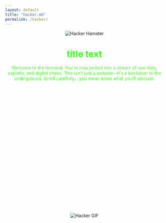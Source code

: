 ```yaml
---
layout: default
title: "hacker.md"
permalink: /hacker/
---
```


<style>
  body {
    background-image: url('https://i.pinimg.com/originals/8b/86/5d/8b865ddcb9bb441b73db346574214f49.gif');
    background-repeat: repeat;
    margin: 0;
  }
</style>

<div style="text-align: center;">
  <img src="https://media.tenor.com/Mfw-y4gYsIkAAAAM/hacker-hamster.gif" alt="Hacker Hamster">
</div>

<div style="text-align: center;">
  <h1 style="color: #39FF14;">title text</h1>
  <p style="color: #39FF14;">Welcome to the terminal. You're now jacked into a stream of raw data, exploits, and digital chaos. This isn't just a website—it's a backdoor to the underground. Scroll carefully... you never know what you’ll uncover.</p>
</div>

<br>

<br>

<br>

<br>

<br>

<br>

<br>

<br>

<br>

<br>

<br>

<br>

<br>

<br>

<br>

<br>

<br>

<br>

<br>

<br>

<br>

<br>

<br>

<p align="center">
  <img src="https://media4.giphy.com/media/YGIpIZjgxL68w/giphy.gif?cid=6c09b95291bq1zzydu4mzycrhu1sroeqabbbhfk3ry7lqmik&ep=v1_internal_gif_by_id&rid=giphy.gif&ct=g" alt="Hacker GIF">
</p>
